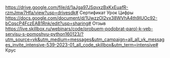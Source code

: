 
https://drive.google.com/file/d/1aJga97JSqvxzBxKxEuafR-rzmJmw7Hfa/view?usp=drivesdk# Сертификат Урок Цифры
https://docs.google.com/document/d/1UwzzOl2vx38WVhA4th9IUOc92-bCqscP4FczEAB1Rnk/edit?usp=sharing# Отзыв
https://live.skillbox.ru/webinars/code/probuem-podobrat-parol-k-veb-servisu-s-pomoshyu-python160123/?utm_source=vk&utm_medium=messages&utm_campaign=all_all_vk_messages_invite_intensive-539-2023-01_all_code_skillbox&utm_term=intensive# Крус
